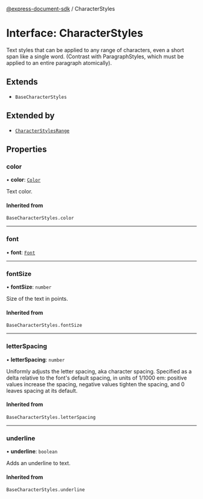 [@express-document-sdk](../overview.md) / CharacterStyles

# Interface: CharacterStyles

Text styles that can be applied to any range of characters, even a short span like a single word. (Contrast with
ParagraphStyles, which must be applied to an entire paragraph atomically).

## Extends

-   `BaseCharacterStyles`

## Extended by

-   [`CharacterStylesRange`](CharacterStylesRange.md)

## Properties

### color

• **color**: [`Color`](Color.md)

Text color.

#### Inherited from

`BaseCharacterStyles.color`

---

### font

• **font**: [`Font`](../type-aliases/Font.md)

---

### fontSize

• **fontSize**: `number`

Size of the text in points.

#### Inherited from

`BaseCharacterStyles.fontSize`

---

### letterSpacing

• **letterSpacing**: `number`

Uniformly adjusts the letter spacing, aka character spacing. Specified as a delta relative to the font's default
spacing, in units of 1/1000 em: positive values increase the spacing, negative values tighten the spacing, and 0
leaves spacing at its default.

#### Inherited from

`BaseCharacterStyles.letterSpacing`

---

### underline

• **underline**: `boolean`

Adds an underline to text.

#### Inherited from

`BaseCharacterStyles.underline`
